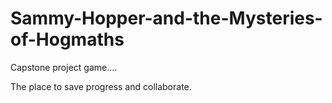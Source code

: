 # Sammy-Hopper-and-the-Mysteries-of-Hogmaths
Capstone project game....

The place to save progress and collaborate.
